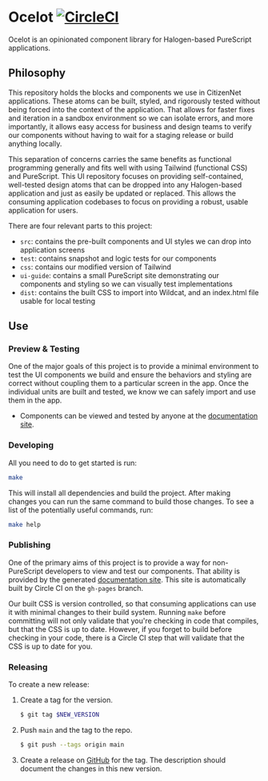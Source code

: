 # Ocelot [![CircleCI](https://circleci.com/gh/citizennet/purescript-ocelot.svg?style=badge)](https://circleci.com/gh/citizennet/purescript-ocelot)

Ocelot is an opinionated component library for Halogen-based PureScript applications.

## Philosophy

This repository holds the blocks and components we use in CitizenNet applications. These atoms can be built, styled, and rigorously tested without being forced into the context of the application. That allows for faster fixes and iteration in a sandbox environment so we can isolate errors, and more importantly, it allows easy access for business and design teams to verify our components without having to wait for a staging release or build anything locally.

This separation of concerns carries the same benefits as functional programming generally and fits well with using Tailwind (functional CSS) and PureScript. This UI repository focuses on providing self-contained, well-tested design atoms that can be dropped into any Halogen-based application and just as easily be updated or replaced. This allows the consuming application codebases to focus on providing a robust, usable application for users.

There are four relevant parts to this project:

- `src`: contains the pre-built components and UI styles we can drop into application screens
- `test`: contains snapshot and logic tests for our components
- `css`: contains our modified version of Tailwind
- `ui-guide`: contains a small PureScript site demonstrating our components and styling so we can visually test implementations
- `dist`: contains the built CSS to import into Wildcat, and an index.html file usable for local testing


## Use

### Preview & Testing
One of the major goals of this project is to provide a minimal environment to test the UI components we build and ensure the behaviors and styling are correct without coupling them to a particular screen in the app. Once the individual units are built and tested, we know we can safely import and use them in the app.

- Components can be viewed and tested by anyone at the [documentation site](https://citizennet.github.io/purescript-ocelot).

### Developing
All you need to do to get started is run:

```sh
make
```

This will install all dependencies and build the project. After making changes you can run the same command to build those changes. To see a list of the potentially useful commands, run:

```sh
make help
```

### Publishing
One of the primary aims of this project is to provide a way for non-PureScript developers to view and test our components. That ability is provided by the generated [documentation site](https://citizennet.github.io/purescript-ocelot/). This site is automatically built by Circle CI on the `gh-pages` branch.

Our built CSS is version controlled, so that consuming applications can use it with minimal changes to their build system. Running `make` before committing will not only validate that you're checking in code that compiles, but that the CSS is up to date. However, if you forget to build before checking in your code, there is a Circle CI step that will validate that the CSS is up to date for you.

### Releasing

To create a new release:

1. Create a tag for the version.
    ```sh
    $ git tag $NEW_VERSION
    ```
1. Push `main` and the tag to the repo.
    ```sh
    $ git push --tags origin main
    ```
1. Create a release on [GitHub][releases] for the tag.
    The description should document the changes in this new version.

[releases]: https://github.com/citizennet/purescript-ocelot/releases
